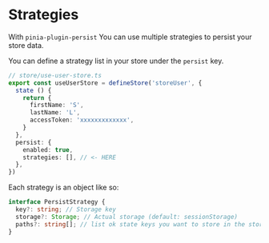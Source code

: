 # Strategies

With `pinia-plugin-persist` You can use multiple strategies to persist your store data.

You can define a strategy list in your store under the `persist` key.

```typescript
// store/use-user-store.ts
export const useUserStore = defineStore('storeUser', {
  state () {
    return {
      firstName: 'S',
      lastName: 'L',
      accessToken: 'xxxxxxxxxxxxx',
    }
  },
  persist: {
    enabled: true,
    strategies: [], // <- HERE
  },
})
```

Each strategy is an object like so:

```typescript
interface PersistStrategy {
  key?: string; // Storage key
  storage?: Storage; // Actual storage (default: sessionStorage)
  paths?: string[]; // list ok state keys you want to store in the storage
}
```
